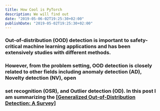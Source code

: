 ```yaml
---
title: How Cool is PyTorch 
description: We will find out
date: "2019-05-06-02T19:25:30+02:00"
publishDate: "2019-05-02T19:25:30+02:00"
---
```


### Out-of-distribution (OOD) detection is important to safety-critical machine learning applications and has been extensively studies with different methods.
### However, from the problem setting, OOD detection is closely related to other fields including anomaly detection (AD), Novelty detection (NV), open
### set recognition (OSR), and Outlier detection (OD). In this post I am summarizing the [[Generalized Out-of-Distribution Detection: A Survey]](https://arxiv.org/abs/2110.11334)